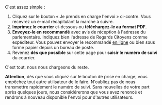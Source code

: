 C'est assez simple :

1. Cliquez sur le bouton « Je prends en charge l'envoi » ci-contre. Vous recevrez un e-mail récapitulant la marche à suivre.
2. **Imprimez le courrier** ci-dessous ou **téléchargez-le au format PDF**.
3. **Envoyez-le en recommandé** avec avis de réception à l'adresse du parlementaire.  Indiquez bien l'adresse de Regards Citoyens comme expéditeur. Vous pouvez envoyer le recommandé [en ligne](https://www.laposte.fr/particulier/produits/presentation/envoyer-une-lettre-recommandee-en-ligne-en-toute-simplicite?) ou bien sous forme papier depuis un bureau de poste.
4. Revenez **dès que possible** sur cette page pour **saisir le numéro de suivi** du courrier.

C'est tout, nous nous chargeons du reste.

<div class="alert alert-warning">
    <b>Attention</b>, dès que vous cliquez sur le bouton de prise en charge, vous empêchez tout autre utilisateur de le faire.  N'oubliez pas de nous transmettre rapidement le numéro de suivi.  Sans nouvelles de votre part après quelques jours, nous considérerons que vous avez renoncé et rendrons à nouveau disponible l'envoi pour d'autres utilisateurs.
</div>
